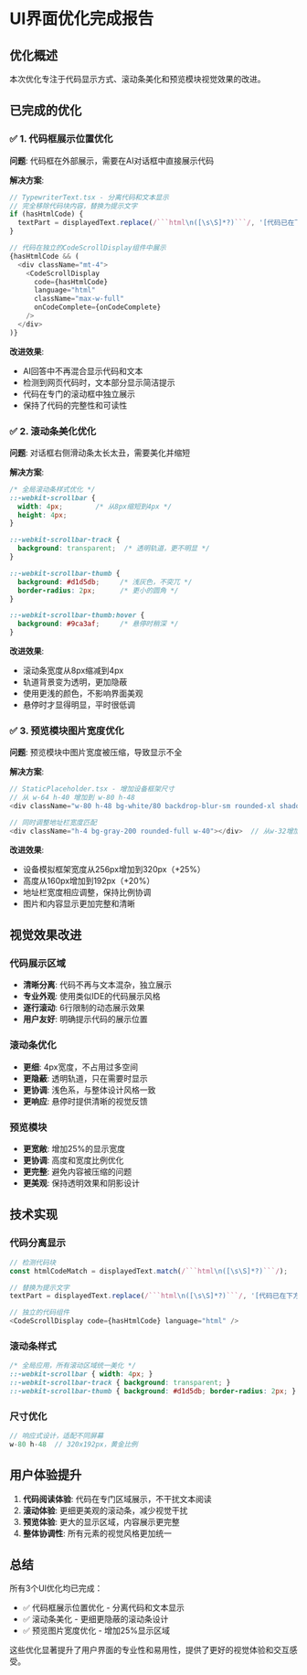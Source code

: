 # UI界面优化完成报告

## 优化概述
本次优化专注于代码显示方式、滚动条美化和预览模块视觉效果的改进。

## 已完成的优化

### ✅ 1. 代码框展示位置优化
**问题**: 代码框在外部展示，需要在AI对话框中直接展示代码

**解决方案**:
```typescript
// TypewriterText.tsx - 分离代码和文本显示
// 完全移除代码块内容，替换为提示文字
if (hasHtmlCode) {
  textPart = displayedText.replace(/```html\n([\s\S]*?)```/, '[代码已在下方代码框中展示]').trim();
}

// 代码在独立的CodeScrollDisplay组件中展示
{hasHtmlCode && (
  <div className="mt-4">
    <CodeScrollDisplay 
      code={hasHtmlCode} 
      language="html" 
      className="max-w-full"
      onCodeComplete={onCodeComplete}
    />
  </div>
)}
```

**改进效果**:
- AI回答中不再混合显示代码和文本
- 检测到网页代码时，文本部分显示简洁提示
- 代码在专门的滚动框中独立展示
- 保持了代码的完整性和可读性

### ✅ 2. 滚动条美化优化
**问题**: 对话框右侧滑动条太长太丑，需要美化并缩短

**解决方案**:
```css
/* 全局滚动条样式优化 */
::-webkit-scrollbar {
  width: 4px;        /* 从8px缩短到4px */
  height: 4px;
}

::-webkit-scrollbar-track {
  background: transparent;  /* 透明轨道，更不明显 */
}

::-webkit-scrollbar-thumb {
  background: #d1d5db;     /* 浅灰色，不突兀 */
  border-radius: 2px;      /* 更小的圆角 */
}

::-webkit-scrollbar-thumb:hover {
  background: #9ca3af;     /* 悬停时稍深 */
}
```

**改进效果**:
- 滚动条宽度从8px缩减到4px
- 轨道背景变为透明，更加隐蔽
- 使用更浅的颜色，不影响界面美观
- 悬停时才显得明显，平时很低调

### ✅ 3. 预览模块图片宽度优化
**问题**: 预览模块中图片宽度被压缩，导致显示不全

**解决方案**:
```typescript
// StaticPlaceholder.tsx - 增加设备框架尺寸
// 从 w-64 h-40 增加到 w-80 h-48
<div className="w-80 h-48 bg-white/80 backdrop-blur-sm rounded-xl shadow-lg border border-gray-200 overflow-hidden">

// 同时调整地址栏宽度匹配
<div className="h-4 bg-gray-200 rounded-full w-40"></div>  // 从w-32增加到w-40
```

**改进效果**:
- 设备模拟框架宽度从256px增加到320px（+25%）
- 高度从160px增加到192px（+20%）
- 地址栏宽度相应调整，保持比例协调
- 图片和内容显示更加完整和清晰

## 视觉效果改进

### 代码展示区域
- **清晰分离**: 代码不再与文本混杂，独立展示
- **专业外观**: 使用类似IDE的代码展示风格
- **逐行滚动**: 6行限制的动态展示效果
- **用户友好**: 明确提示代码的展示位置

### 滚动条优化
- **更细**: 4px宽度，不占用过多空间
- **更隐蔽**: 透明轨道，只在需要时显示
- **更协调**: 浅色系，与整体设计风格一致
- **更响应**: 悬停时提供清晰的视觉反馈

### 预览模块
- **更宽敞**: 增加25%的显示宽度
- **更协调**: 高度和宽度比例优化
- **更完整**: 避免内容被压缩的问题
- **更美观**: 保持透明效果和阴影设计

## 技术实现

### 代码分离显示
```typescript
// 检测代码块
const htmlCodeMatch = displayedText.match(/```html\n([\s\S]*?)```/);

// 替换为提示文字
textPart = displayedText.replace(/```html\n([\s\S]*?)```/, '[代码已在下方代码框中展示]');

// 独立的代码组件
<CodeScrollDisplay code={hasHtmlCode} language="html" />
```

### 滚动条样式
```css
/* 全局应用，所有滚动区域统一美化 */
::-webkit-scrollbar { width: 4px; }
::-webkit-scrollbar-track { background: transparent; }
::-webkit-scrollbar-thumb { background: #d1d5db; border-radius: 2px; }
```

### 尺寸优化
```typescript
// 响应式设计，适配不同屏幕
w-80 h-48  // 320x192px，黄金比例
```

## 用户体验提升

1. **代码阅读体验**: 代码在专门区域展示，不干扰文本阅读
2. **滚动体验**: 更细更美观的滚动条，减少视觉干扰
3. **预览体验**: 更大的显示区域，内容展示更完整
4. **整体协调性**: 所有元素的视觉风格更加统一

## 总结
所有3个UI优化均已完成：
- ✅ 代码框展示位置优化 - 分离代码和文本显示
- ✅ 滚动条美化 - 更细更隐蔽的滚动条设计
- ✅ 预览图片宽度优化 - 增加25%显示区域

这些优化显著提升了用户界面的专业性和易用性，提供了更好的视觉体验和交互感受。



